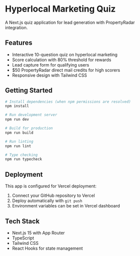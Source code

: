 # Hyperlocal Marketing Quiz

A Next.js quiz application for lead generation with PropertyRadar integration.

## Features

- Interactive 10-question quiz on hyperlocal marketing
- Score calculation with 80% threshold for rewards
- Lead capture form for qualifying users
- $50 PropertyRadar direct mail credits for high scorers
- Responsive design with Tailwind CSS

## Getting Started

```bash
# Install dependencies (when npm permissions are resolved)
npm install

# Run development server
npm run dev

# Build for production
npm run build

# Run linting
npm run lint

# Type checking
npm run typecheck
```

## Deployment

This app is configured for Vercel deployment:

1. Connect your GitHub repository to Vercel
2. Deploy automatically with `git push`
3. Environment variables can be set in Vercel dashboard

## Tech Stack

- Next.js 15 with App Router
- TypeScript
- Tailwind CSS
- React Hooks for state management